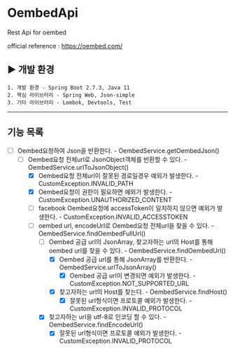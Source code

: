 # OembedApi
Rest Api for oembed

official reference : https://oembed.com/

## ▶ 개발 환경
	1. 개발 환경 - Spring Boot 2.7.3, Java 11
    2. 핵심 라이브러리 - Spring Web, Json-simple
    3. 기타 라이브러리 - Lombok, Devtools, Test

****

## 기능 목록
- [ ] Oembed요청하여 Json을 반환한다. - OembedService.getOembedJson()
  - [ ] Oembed요청 전체url로 JsonObject객체를 반환할 수 있다. - OembedService.urlToJsonObject()
    - [x] Oembed요청 전체url이 잘못된 경로일경우 예외가 발생한다. - CustomException.INVALID_PATH
    - [x] Oembed요청이 권한이 필요하면 예외가 발생한다. -  CustomException.UNAUTHORIZED_CONTENT
    - [ ] facebook Oembed요청에 accessToken이 일치하지 않으면 예외가 발생한다. - CustomException.INVALID_ACCESSTOKEN
    - [ ] oembed url, encodeUrl로 Oembed요청 전체url을 찾을 수 있다. - OembedService.findOembedFullUrl()
      - [ ] Oembed 공급 url의 JsonArray, 찾고자하는 url의 Host를 통해 oembed url를 찾을 수 있다. - OembedService.findOembedUrl() 
        - [x] Oembed 공급 url를 통해 JsonArray를 반환한다. - OembedService.urlToJsonArray()
          - [x] Oembed 공급 url이 변경되면 예외가 발생한다. - CustomException.NOT_SUPPORTED_URL
        - [x] 찾고자하는 url의 Host를 찾는다. - OembedService.findHost()
          - [x] 잘못된 url형식이면 프로토콜 예외가 발생한다. - CustomException.INVALID_PROTOCOL
      - [x] 찾고자하는 url을 utf-8로 인코딩 할 수 있다. - OembedService.findEncodeUrl()
        - [x] 잘못된 url형식이면 프로토콜 예외가 발생한다. - CustomException.INVALID_PROTOCOL